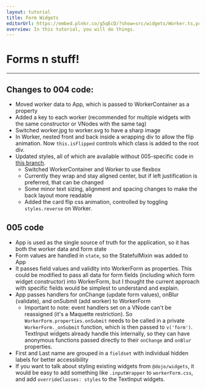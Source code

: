 ```yaml
---
layout: tutorial
title: Form Widgets
editorUrl: https://embed.plnkr.co/g5qEcD/?show=src/widgets/Worker.ts,preview&preview=index.html
overview: In this tutorial, you will do things.
---
```

# Forms n stuff!
---
## Changes to 004 code:
- Moved worker data to App, which is passed to WorkerContainer as a property
- Added a key to each worker (recommended for multiple widgets with the same constructor or VNodes with the same tag)
- Switched worker.jpg to worker.svg to have a sharp image
- In Worker, nested front and back inside a wrapping div to allow the flip animation. Now `this.isFlipped` controls which class is added to the root div.
- Updated styles, all of which are available without 005-specific code in [this branch](https://github.com/smhigley/dojo.io/tree/flip-animation).
	- Switched WorkerContainer and Worker to use flexbox
	- Currently they wrap and stay aligned center, but if left justification is preferred, that can be changed
	- Some minor text sizing, alignment and spacing changes to make the back layout more readable
	- Added the card flip css animation, controlled by toggling `styles.reverse` on Worker.

## 005 code
- App is used as the single source of truth for the application, so it has both the worker data and form state
- Form values are handled in `state`, so the StatefulMixin was added to App
- It passes field values and validity into WorkerForm as properties. This could be modified to pass all data for form fields (including which form widget constructor) into WorkerForm, but I thought the current approach with specific fields would be simplest to understand and explain.
- App passes handlers for onChange (update form values), onBlur (validate), and onSubmit (add worker) to WorkerForm
	- Important to note: event handlers set on a VNode can't be reassigned (it's a Maquette restriction). So `WorkerForm.properties.onSubmit` needs to be called in a private `WorkerForm._onSubmit` function, which is then passed to `v('form')`. TextInput widgets already handle this internally, so they can have anonymous functions passed directly to their `onChange` and `onBlur` properties.
- First and Last name are grouped in a `fieldset` with individual hidden labels for better accessibility
- If you want to talk about styling existing widgets from `@dojo/widgets`, it would be easy to add something like `.inputWrapper` to `workerForm.css`, and add `overrideClasses: styles` to the TextInput widgets.
